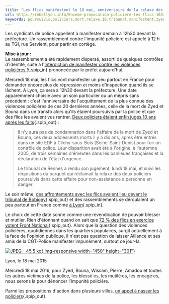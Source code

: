 ```yaml
---
title: "Les flics manifestent le 18 mai, anniversaire de la relaxe des flics poursuivis pour la mort de Zyed et Bouna"
url: https://rebellyon.info/Enieme-provocation-policiere-les-flics-16435
keywords: poursuivis,policiers,mort,relaxe,18,tribunal,manifestent,zyed,policières,manifester,flics,violences,mai,bouna,anniversaire
---
```

Les syndicats de police appellent à manifester demain à 12h30 devant la préfecture. Un rassemblement contre l'impunité policière est appelé à 12 h au TGI, rue Servient, pour partir en cortège.

**Mise à jour :**\
Le rassemblement a été rapidement dispersé, assorti de quelques contrôles d'identité, suite à l'[Interdiction de manifester contre les violences policières !](Interdiction-de-manifester-contre-les-16449){.spip_in} prononcée par le préfet aujourd'hui.

Mercredi 18 mai, les flics vont manifester un peu partout en France pour demander encore plus de répression et moins d'inspection quand ils se lâchent. A Lyon, ça sera à 12h30 devant la préfecture. Une date apparemment choisie avec un soin particulier ou un mépris sans précédent : c'est l'anniversaire de l'acquittement de la plus connue des violences policières de ces 20 dernières années, celle de la mort de Zyed et Bouna dans un transfo alors qu'ils étaient poursuivis par la police et que des flics les avaient vus rentrer. [Deux policiers étaient enfin jugés 10 ans après les faits](http://www.lemonde.fr/societe/article/2015/05/18/mort-de-zyed-et-bouna-relaxe-definitive-des-deux-policiers_4635109_3224.html){.spip_out} :

> Il n'y aura pas de condamnation dans l'affaire de la mort de Zyed et Bouna, ces deux adolescents morts il y a dix ans, après être entrés dans un site EDF à Clichy-sous-Bois (Seine-Saint-Denis) pour fuir un contrôle de police. Leur disparition avait été à l'origine, à l'automne 2005, de trois semaines d'émeutes dans les banlieues françaises et la déclaration de l'état d'urgence.
>
> Le tribunal de Rennes a rendu son jugement, lundi 18 mai, et suivi les réquisitions du parquet qui réclamait la relaxe des deux policiers poursuivis dans cette affaire pour non-assistance à personne en danger.

Le soir même, [des affrontements avec les flics avaient lieu devant le tribunal de Bobigny](https://paris-luttes.info/400-personnes-pour-zyed-et-bouna-3266){.spip_out} et des rassemblements se déroulaient un peu partout en France comme [à Lyon](Retour-sur-le-rassemblement-pour-Zyed-et){.spip_in}.

Le choix de cette date sonne comme une revendication de pouvoir blesser et mutiler. Rien d'étonnant quand on sait que [72 % des flics en exercice votent Front National](http://theconversation.com/la-percee-du-front-national-dans-la-fonction-publique-52955){.spip_out}. Alors que la question des violences policières, quotidiennes dans les quartiers populaires, surgit actuellement à la face de l'opinion publique, il n'est pas question de laisser Alliance et ses amis de la CGT-Police manifester impunément, surtout ce jour-là.

[![JPEG - 45.5 ko](/home/chroot_ml/ml-lyon/ml-lyon/public_html/local/cache-vignettes/L450xH301/img-01-6-bc2d2-6cad2-7a335-e849e.jpg?1557971504){.img-responsive width="450" height="301"}](/home/chroot_ml/ml-lyon/ml-lyon/public_html/IMG/jpg/img-01-6-bc2d2-6cad2.jpg "JPEG - 45.5 ko")

Lyon, le 18 mai 2015

Mercredi 18 mai 2016, pour Zyed, Bouna, Wissam, Pierre, Amadou et toutes les autres victimes de la police, les blessé·es, les mutilé·es, les encagé·es, nous serons là pour dénoncer l'impunité policière.

Parmi les propositions d'action dans plusieurs villes, [un appel à nasser les policiers](https://mars-infos.org/a-marseille-aussi-nassons-la-1140){.spip_out}.

